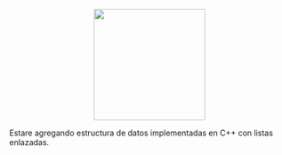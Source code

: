 <p align="center">
<img src=https://png2.cleanpng.com/sh/e60824d0bf64ba620afb2d4436260b46/L0KzQYm3VcE3N6Ruj5H0aYP2gLBuTfRifJIyiAZ7dXP3hcPsk71idpUyed5wb4LshLn0k71kd551jeZucj3sc7F1k71kd551RadqZnPodYqCVcU3OWk8RqoBMkK4RoK6UcUzPmY3TacEM0O3SYi1kP5o/kisspng-data-structures-and-algorithms-computer-icons-comp-5afcee99556187.8622561315265255933497.png width="200">
</p>

Estare agregando estructura de datos implementadas en C++ con listas enlazadas.
